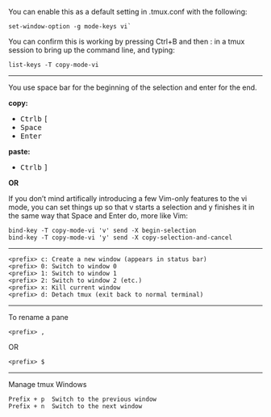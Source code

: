 You can enable this as a default setting in .tmux.conf with the following:

```tmux
set-window-option -g mode-keys vi`
```

You can confirm this is working by pressing Ctrl+B and then : in a tmux session to bring up the command line, and typing:

```tmux
list-keys -T copy-mode-vi
```

-----

You use space bar for the beginning of the selection and enter for the end.

**copy:**

   - <kbd>Ctrl</kbd><kbd>b</kbd> <kbd>[</kbd>
   - <kbd>Space</kbd>
   - <kbd>Enter</kbd>

**paste:**
  - <kbd>Ctrl</kbd><kbd>b</kbd> <kbd>]</kbd>

**OR**

If you don’t mind artifically introducing a few Vim-only features to the vi mode, you can set things up so that v starts a selection and y finishes it in the same way that Space and Enter do, more like Vim:

```tmux
bind-key -T copy-mode-vi 'v' send -X begin-selection
bind-key -T copy-mode-vi 'y' send -X copy-selection-and-cancel
```
-----

```tmux
<prefix> c: Create a new window (appears in status bar)
<prefix> 0: Switch to window 0
<prefix> 1: Switch to window 1
<prefix> 2: Switch to window 2 (etc.)
<prefix> x: Kill current window
<prefix> d: Detach tmux (exit back to normal terminal)
```

------

To rename a pane
```
<prefix> ,
```
OR
```
<prefix> $
```

------

Manage tmux Windows
```tmux
Prefix + p	Switch to the previous window
Prefix + n	Switch to the next window
```
